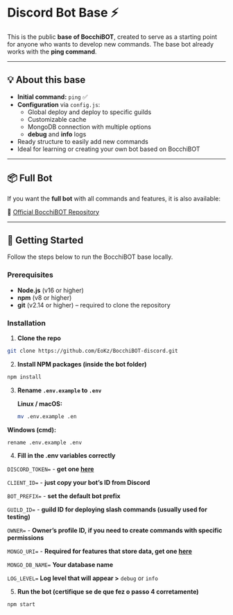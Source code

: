 # Discord Bot Base ⚡

This is the public **base of BocchiBOT**, created to serve as a starting point for anyone who wants to develop new commands.
The base bot already works with the **ping command**.

---

## 💡 About this base

- **Initial command:** `ping` ✅  
- **Configuration** via `config.js`:
  - Global deploy and deploy to specific guilds
  - Customizable cache
  - MongoDB connection with multiple options
  - **debug** and **info** logs
- Ready structure to easily add new commands
- Ideal for learning or creating your own bot based on BocchiBOT

---

## 📦 Full Bot

If you want the **full bot** with all commands and features, it is also available:  

🔗 [Official BocchiBOT Repository](https://github.com/EoKz/BocchiBOT-discord)  

---

## 🏁 Getting Started

Follow the steps below to run the BocchiBOT base locally.

### Prerequisites

- **Node.js** (v16 or higher)
- **npm** (v8 or higher)
- **git** (v2.14 or higher) – required to clone the repository

### Installation

1. **Clone the repo**

```bash
git clone https://github.com/EoKz/BocchiBOT-discord.git 
```
2. **Install NPM packages (inside the bot folder)**

```bash
npm install
```
3. **Rename `.env.example` to `.env`**  

   **Linux / macOS:**
   ```bash
   mv .env.example .en
   ```

  **Windows (cmd):**
  ```bash
  rename .env.example .env
  ```
4. **Fill in the .env variables correctly**


``DISCORD_TOKEN=`` - **get one [here](https://discord.com/developers/applications)**

``CLIENT_ID=`` - **just copy your bot’s ID from Discord**

``BOT_PREFIX=`` - **set the default bot prefix**

``GUILD_ID=`` - **guild ID for deploying slash commands (usually used for testing)**

``OWNER=`` - **Owner’s profile ID, if you need to create commands with specific permissions**

``MONGO_URI=`` - **Required for features that store data, get one [here](https://www.mongodb.com/products/platform/atlas-database)**

``MONGO_DB_NAME=`` **Your database name**

``LOG_LEVEL=`` **Log level that will appear >** ``debug`` or ``info``

5. **Run the bot (certifique se de que fez o passo 4 corretamente)**

  ```bash
  npm start
  ```
